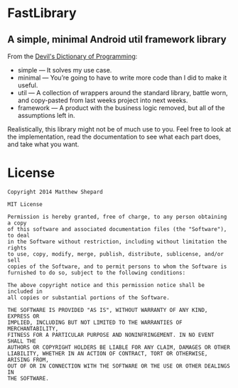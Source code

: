FastLibrary
===========
A simple, minimal Android util framework library
------------------------------------------------
From the [Devil's Dictionary of Programming](http://programmingisterrible.com/post/65781074112/devils-dictionary-of-programming):
-   simple — It solves my use case.
-   minimal — You’re going to have to write more code than I did to make it useful.
-   util — A collection of wrappers around the standard library, battle worn, and copy-pasted from last weeks project into next weeks.
-   framework — A product with the business logic removed, but all of the assumptions left in.

Realistically, this library might not be of much use to you.
Feel free to look at the implementation, read the documentation to see what each part does, and take what you want.


License
=======
    Copyright 2014 Matthew Shepard
    
    MIT License

    Permission is hereby granted, free of charge, to any person obtaining a copy
    of this software and associated documentation files (the "Software"), to deal
    in the Software without restriction, including without limitation the rights
    to use, copy, modify, merge, publish, distribute, sublicense, and/or sell
    copies of the Software, and to permit persons to whom the Software is
    furnished to do so, subject to the following conditions:

    The above copyright notice and this permission notice shall be included in
    all copies or substantial portions of the Software.

    THE SOFTWARE IS PROVIDED "AS IS", WITHOUT WARRANTY OF ANY KIND, EXPRESS OR
    IMPLIED, INCLUDING BUT NOT LIMITED TO THE WARRANTIES OF MERCHANTABILITY,
    FITNESS FOR A PARTICULAR PURPOSE AND NONINFRINGEMENT. IN NO EVENT SHALL THE
    AUTHORS OR COPYRIGHT HOLDERS BE LIABLE FOR ANY CLAIM, DAMAGES OR OTHER
    LIABILITY, WHETHER IN AN ACTION OF CONTRACT, TORT OR OTHERWISE, ARISING FROM,
    OUT OF OR IN CONNECTION WITH THE SOFTWARE OR THE USE OR OTHER DEALINGS IN
    THE SOFTWARE.
